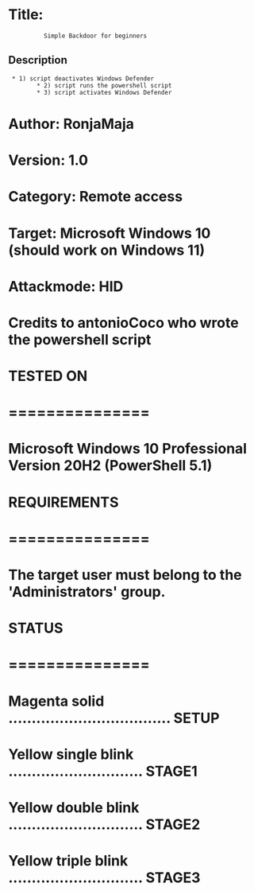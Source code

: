 # Title:      
 			  Simple Backdoor for beginners
## Description
     * 1) script deactivates Windows Defender
  			* 2) script runs the powershell script
  			* 3) script activates Windows Defender
# Author:           RonjaMaja
# Version:          1.0
# Category:         Remote access
# Target:           Microsoft Windows 10 (should work on Windows 11)
# Attackmode:       HID
# Credits to antonioCoco who wrote the powershell script
#
# TESTED ON
# ===============
# Microsoft Windows 10 Professional Version 20H2 (PowerShell 5.1)
#
# REQUIREMENTS
# ===============
# The target user must belong to the 'Administrators' group.
#
# STATUS
# ===============
# Magenta solid ................................... SETUP
# Yellow single blink ............................. STAGE1
# Yellow double blink ............................. STAGE2
# Yellow triple blink ............................. STAGE3

